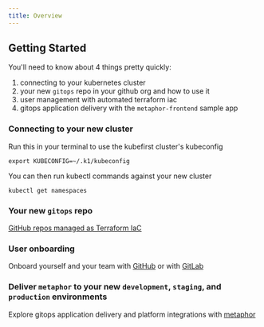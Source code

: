 ```yaml
---
title: Overview
---
```


## Getting Started

You'll need to know about 4 things pretty quickly:

1. connecting to your kubernetes cluster
2. your new `gitops` repo in your github org and how to use it
3. user management with automated terraform iac
4. gitops application delivery with the `metaphor-frontend` sample app

### Connecting to your new cluster

Run this in your terminal to use the kubefirst cluster's kubeconfig

```shell
export KUBECONFIG=~/.k1/kubeconfig
```

You can then run kubectl commands against your new cluster

```shell
kubectl get namespaces
```

### Your new `gitops` repo

[GitHub repos managed as Terraform IaC](github/repositories.md)

### User onboarding

Onboard yourself and your team with [GitHub](github/user-creation.md) or with [GitLab](gitlab/user-creation.md)

### Deliver `metaphor` to your new `development`, `staging`, and `production` environments

Explore gitops application delivery and platform integrations with [metaphor](../../explore/metaphor.md)
